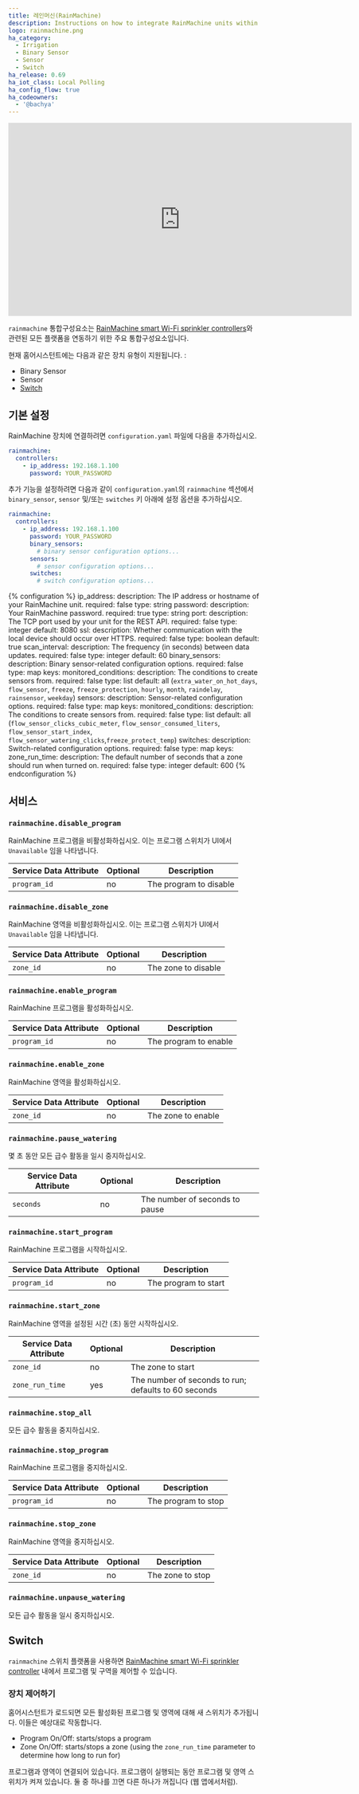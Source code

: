 ```yaml
---
title: 레인머신(RainMachine)
description: Instructions on how to integrate RainMachine units within Home Assistant.
logo: rainmachine.png
ha_category:
  - Irrigation
  - Binary Sensor
  - Sensor
  - Switch
ha_release: 0.69
ha_iot_class: Local Polling
ha_config_flow: true
ha_codeowners:
  - '@bachya'
---
```


<div class='videoWrapper'>
<iframe width="690" height="388" src="https://www.youtube.com/embed/Q0afxjfgPKs" frameborder="0" allow="accelerometer; autoplay; encrypted-media; gyroscope; picture-in-picture" allowfullscreen></iframe>
</div>

`rainmachine` 통합구성요소는 [RainMachine smart Wi-Fi sprinkler controllers](https://www.rainmachine.com/)와 관련된 모든 플랫폼을 연동하기 위한 주요 통합구성요소입니다.

현재 홈어시스턴트에는 다음과 같은 장치 유형이 지원됩니다. :

- Binary Sensor
- Sensor
- [Switch](#switch)

## 기본 설정

RainMachine 장치에 연결하려면 `configuration.yaml` 파일에 다음을 추가하십시오.

```yaml
rainmachine:
  controllers:
    - ip_address: 192.168.1.100
      password: YOUR_PASSWORD
```

추가 기능을 설정하려면 다음과 같이 `configuration.yaml`의 `rainmachine` 섹션에서 `binary_sensor`, `sensor` 및/또는 `switches` 키 아래에 설정 옵션을 추가하십시오.

```yaml
rainmachine:
  controllers:
    - ip_address: 192.168.1.100
      password: YOUR_PASSWORD
      binary_sensors:
        # binary sensor configuration options...
      sensors:
        # sensor configuration options...
      switches:
        # switch configuration options...
```

{% configuration %}
ip_address:
  description: The IP address or hostname of your RainMachine unit.
  required: false
  type: string
password:
  description: Your RainMachine password.
  required: true
  type: string
port:
  description: The TCP port used by your unit for the REST API.
  required: false
  type: integer
  default: 8080
ssl:
  description: Whether communication with the local device should occur over HTTPS.
  required: false
  type: boolean
  default: true
scan_interval:
  description: The frequency (in seconds) between data updates.
  required: false
  type: integer
  default: 60
binary_sensors:
  description: Binary sensor-related configuration options.
  required: false
  type: map
  keys:
    monitored_conditions:
      description: The conditions to create sensors from.
      required: false
      type: list
      default: all (`extra_water_on_hot_days`, `flow_sensor`, `freeze`, `freeze_protection`, `hourly`, `month`, `raindelay`, `rainsensor`, `weekday`)
sensors:
  description: Sensor-related configuration options.
  required: false
  type: map
  keys:
    monitored_conditions:
      description: The conditions to create sensors from.
      required: false
      type: list
      default: all (`flow_sensor_clicks_cubic_meter`, `flow_sensor_consumed_liters`, `flow_sensor_start_index`, `flow_sensor_watering_clicks`,`freeze_protect_temp`)
switches:
  description: Switch-related configuration options.
  required: false
  type: map
  keys:
    zone_run_time:
      description: The default number of seconds that a zone should run when turned on.
      required: false
      type: integer
      default: 600
{% endconfiguration %}

## 서비스

### `rainmachine.disable_program`

RainMachine 프로그램을 비활성화하십시오. 이는 프로그램 스위치가
UI에서 `Unavailable` 임을 나타냅니다.

| Service Data Attribute    | Optional | Description             |
|---------------------------|----------|-------------------------|
| `program_id`              |      no  | The program to disable  |

### `rainmachine.disable_zone`

RainMachine 영역을 비활성화하십시오. 이는 프로그램 스위치가
UI에서 `Unavailable` 임을 나타냅니다.

| Service Data Attribute    | Optional | Description             |
|---------------------------|----------|-------------------------|
| `zone_id`                 |      no  | The zone to disable     |

### `rainmachine.enable_program`

RainMachine 프로그램을 활성화하십시오.

| Service Data Attribute    | Optional | Description             |
|---------------------------|----------|-------------------------|
| `program_id`              |      no  | The program to enable   |

### `rainmachine.enable_zone`

RainMachine 영역을 활성화하십시오.

| Service Data Attribute    | Optional | Description             |
|---------------------------|----------|-------------------------|
| `zone_id`                 |      no  | The zone to enable      |

### `rainmachine.pause_watering`

몇 초 동안 모든 급수 활동을 일시 중지하십시오.

| Service Data Attribute    | Optional | Description                    |
|---------------------------|----------|--------------------------------|
| `seconds`                 |      no  | The number of seconds to pause |

### `rainmachine.start_program`

RainMachine 프로그램을 시작하십시오.

| Service Data Attribute    | Optional | Description          |
|---------------------------|----------|----------------------|
| `program_id`              |      no  | The program to start |

### `rainmachine.start_zone`

RainMachine 영역을 설정된 시간 (초) 동안 시작하십시오.

| Service Data Attribute    | Optional | Description                                          |
|---------------------------|----------|------------------------------------------------------|
| `zone_id`                 |      no  | The zone to start                                    |
| `zone_run_time`           |      yes | The number of seconds to run; defaults to 60 seconds |

### `rainmachine.stop_all`

모든 급수 활동을 중지하십시오.

### `rainmachine.stop_program`

RainMachine 프로그램을 중지하십시오.

| Service Data Attribute    | Optional | Description          |
|---------------------------|----------|----------------------|
| `program_id`              |      no  | The program to stop  |

### `rainmachine.stop_zone`

RainMachine 영역을 중지하십시오.

| Service Data Attribute    | Optional | Description          |
|---------------------------|----------|----------------------|
| `zone_id`                 |      no  | The zone to stop     |

### `rainmachine.unpause_watering`

모든 급수 활동을 일시 중지하십시오.

## Switch

`rainmachine` 스위치 플랫폼을 사용하면 [RainMachine smart Wi-Fi sprinkler controller](https://www.rainmachine.com/) 내에서 프로그램 및 구역을 제어할 수 있습니다.

### 장치 제어하기

홈어시스턴트가 로드되면 모든 활성화된 프로그램 및 영역에 대해 새 스위치가 추가됩니다. 이들은 예상대로 작동합니다.

- Program On/Off: starts/stops a program
- Zone On/Off: starts/stops a zone (using the `zone_run_time` parameter to determine how long to run for)

프로그램과 영역이 연결되어 있습니다. 프로그램이 실행되는 동안 프로그램 및 영역 스위치가 켜져 있습니다. 둘 중 하나를 끄면 다른 하나가 꺼집니다 (웹 앱에서처럼).